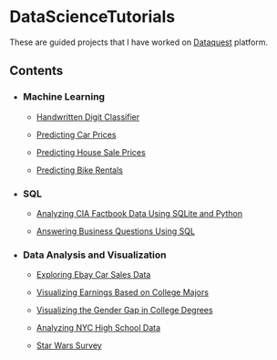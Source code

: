# DataScienceTutorials

These are guided projects that I have worked on [Dataquest](http://www.dataquest.io) platform. 

## Contents

- ### Machine Learning

  - [Handwritten Digit Classifier](https://github.com/MohFarahani/DataScienceTutorials/blob/main/Machine_Learning/HandwrittenDigitClassifier.ipynb)

  - [Predicting Car Prices](https://github.com/MohFarahani/DataScienceTutorials/blob/main/Machine_Learning/Predicting_Car_Prices.ipynb)

  - [Predicting House Sale Prices](https://github.com/MohFarahani/DataScienceTutorials/blob/main/Machine_Learning/Predicting_House_Sale_Prices.ipynb)

  - [Predicting Bike Rentals](https://github.com/MohFarahani/DataScienceTutorials/blob/main/Machine_Learning/Predicting_Bike_Rentals.ipynb) 

- ### SQL

  - [Analyzing CIA Factbook Data Using SQLite and Python](https://github.com/MohFarahani/DataScienceTutorials/blob/main/SQL/Analyzing_CIA_Factbook_Data.ipynb)

  - [Answering Business Questions Using SQL](https://github.com/MohFarahani/DataScienceTutorials/blob/main/SQL/Answering_Business_Questions_using_SQL.ipynb)

- ### Data Analysis and Visualization

  - [Exploring Ebay Car Sales Data](https://github.com/MohFarahani/DataScienceTutorials/blob/main/Data_Analysis_and_Visualization/Exploring_Ebay_Car_Sales_Data.ipynb)

  - [Visualizing Earnings Based on College Majors](https://github.com/MohFarahani/DataScienceTutorials/blob/main/Data_Analysis_and_Visualization/Visualizing_Earnings_Based_On_College_Majors.ipynb)

  - [Visualizing the Gender Gap in College Degrees](https://github.com/MohFarahani/DataScienceTutorials/blob/main/Data_Analysis_and_Visualization/Visualizing_The_Gender_Gap_In_College_Degrees.ipynb)

  - [Analyzing NYC High School Data](https://github.com/MohFarahani/DataScienceTutorials/blob/main/Data_Analysis_and_Visualization/Analyzing_NYC_High_School_Data.ipynb)

  - [Star Wars Survey](https://github.com/MohFarahani/DataScienceTutorials/blob/main/Data_Analysis_and_Visualization/Star_Wars_Survey.ipynb)


